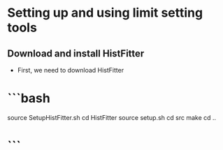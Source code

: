 Setting up and using limit setting tools
========================================

Download and install HistFitter
-------------------------------

- First, we need to download HistFitter

# ```bash
source SetupHistFitter.sh
cd HistFitter
source setup.sh
cd src
make
cd ..
# ```


